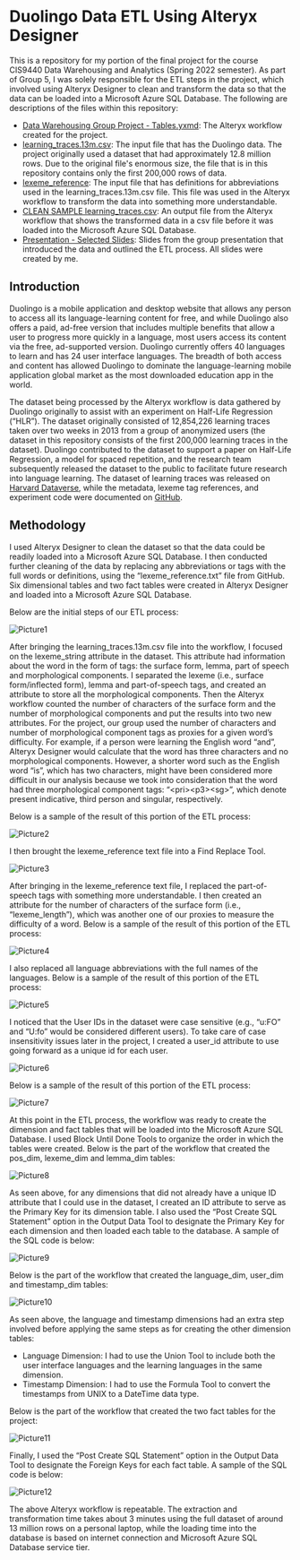 # Duolingo Data ETL Using Alteryx Designer

This is a repository for my portion of the final project for the course CIS9440 Data Warehousing and Analytics (Spring 2022 semester). As part of Group 5, I was solely responsible for the ETL steps in the project, which involved using Alteryx Designer to clean and transform the data so that the data can be loaded into a Microsoft Azure SQL Database. The following are descriptions of the files within this repository:

<ul>
<li><a href="https://github.com/VKwongData/Duolingo/blob/main/Data%20Warehousing%20Group%20Project%20-%20Tables%20.yxmd">Data Warehousing Group Project - Tables.yxmd</a>: The Alteryx workflow created for the project.</li>
<li><a href="https://github.com/VKwongData/Duolingo/blob/main/learning_traces.13m.csv">learning_traces.13m.csv</a>: The input file that has the Duolingo data. The project originally used a dataset that had approximately 12.8 million rows. Due to the original file's enormous size, the file that is in this repository contains only the first 200,000 rows of data.</li>
<li><a href="https://github.com/VKwongData/Duolingo/blob/main/lexeme_reference.txt">lexeme_reference</a>: The input file that has definitions for abbreviations used in the learning_traces.13m.csv file. This file was used in the Alteryx workflow to transform the data into something more understandable.
<li><a href="https://github.com/VKwongData/Duolingo/blob/main/CLEAN%20SAMPLE%20learning_traces.csv">CLEAN SAMPLE learning_traces.csv</a>: An output file from the Alteryx workflow that shows the transformed data in a csv file before it was loaded into the Microsoft Azure SQL Database.</li>
<li><a href="https://github.com/VKwongData/Duolingo/blob/main/Presentation%20-%20Selected%20Slides.pptx">Presentation - Selected Slides</a>: Slides from the group presentation that introduced the data and outlined the ETL process. All slides were created by me.</li>
</ul>

## Introduction

Duolingo is a mobile application and desktop website that allows any person to access all its language-learning content for free, and while Duolingo also offers a paid, ad-free version that includes multiple benefits that allow a user to progress more quickly in a language, most users access its content via the free, ad-supported version. Duolingo currently offers 40 languages to learn and has 24 user interface languages. The breadth of both access and content has allowed Duolingo to dominate the language-learning mobile application global market as the most downloaded education app in the world.

The dataset being processed by the Alteryx workflow is data gathered by Duolingo originally to assist with an experiment on Half-Life Regression (“HLR”). The dataset originally consisted of 12,854,226 learning traces taken over two weeks in 2013 from a group of anonymized users (the dataset in this repository consists of the first 200,000 learning traces in the dataset). Duolingo contributed to the dataset to support a paper on Half-Life Regression, a model for spaced repetition, and the research team subsequently released the dataset to the public to facilitate future research into language learning. The dataset of learning traces was released on <a href="https://dataverse.harvard.edu/dataset.xhtml?persistentId=doi:10.7910/DVN/N8XJME">Harvard Dataverse</a>, while the metadata, lexeme tag references, and experiment code were documented on <a href="https://github.com/duolingo/halflife-regression">GitHub</a>. 

## Methodology

I used Alteryx Designer to clean the dataset so that the data could be readily loaded into a Microsoft Azure SQL Database. I then conducted further cleaning of the data by replacing any abbreviations or tags with the full words or definitions, using the “lexeme_reference.txt” file from GitHub. Six dimensional tables and two fact tables were created in Alteryx Designer and loaded into a Microsoft Azure SQL Database. 

Below are the initial steps of our ETL process:

 ![Picture1](https://user-images.githubusercontent.com/94913441/181410951-de7774aa-3407-4bce-85eb-e610fc657ffc.png)

After bringing the learning_traces.13m.csv file into the workflow, I focused on the lexeme_string attribute in the dataset. This attribute had information about the word in the form of tags: the surface form, lemma, part of speech and morphological components. I separated the lexeme (i.e., surface form/inflected form), lemma and part-of-speech tags, and created an attribute to store all the morphological components. Then the Alteryx workflow counted the number of characters of the surface form and the number of morphological components and put the results into two new attributes. For the project, our group used the number of characters and number of morphological component tags as proxies for a given word’s difficulty. For example, if a person were learning the English word “and”, Alteryx Designer would calculate that the word has three characters and no morphological components. However, a shorter word such as the English word “is”, which has two characters, might have been considered more difficult in our analysis because we took into consideration that the word had three morphological component tags: “&lt;pri&gt;&lt;p3&gt;&lt;sg&gt;”, which denote present indicative, third person and singular, respectively. 

Below is a sample of the result of this portion of the ETL process:
 
![Picture2](https://user-images.githubusercontent.com/94913441/181411016-ac65484b-54ad-46af-b709-c209f33e1af1.png)

I then brought the lexeme_reference text file into a Find Replace Tool.

![Picture3](https://user-images.githubusercontent.com/94913441/181411097-d51fabcd-f08f-49c1-9e0f-49e558f658c9.png)

After bringing in the lexeme_reference text file, I replaced the part-of-speech tags with something more understandable. I then created an attribute for the number of characters of the surface form (i.e., “lexeme_length”), which was another one of our proxies to measure the difficulty of a word. Below is a sample of the result of this portion of the ETL process:
 
![Picture4](https://user-images.githubusercontent.com/94913441/181411253-0f6da3bc-b634-4ec3-b83d-73c0c78bfa2f.png)

I also replaced all language abbreviations with the full names of the languages. Below is a sample of the result of this portion of the ETL process:

![Picture5](https://user-images.githubusercontent.com/94913441/181411731-3d686532-3fea-4d58-92ff-710326494630.png)
 
I noticed that the User IDs in the dataset were case sensitive (e.g., “u:FO” and “U:fo” would be considered different users). To take care of case insensitivity issues later in the project, I created a user_id attribute to use going forward as a unique id for each user.

 ![Picture6](https://user-images.githubusercontent.com/94913441/181411972-0fa572c8-5911-4bbb-bb52-4802738bc80d.png)

Below is a sample of the result of this portion of the ETL process:
 
![Picture7](https://user-images.githubusercontent.com/94913441/181412029-670ed01b-dc60-46a1-9c86-48ecb17d1d1c.png)

At this point in the ETL process, the workflow was ready to create the dimension and fact tables that will be loaded into the Microsoft Azure SQL Database. I used Block Until Done Tools to organize the order in which the tables were created. Below is the part of the workflow that created the pos_dim, lexeme_dim and lemma_dim tables:

![Picture8](https://user-images.githubusercontent.com/94913441/181412191-9f62380e-1f29-4b0d-96bd-6052f6007331.png)
 
As seen above, for any dimensions that did not already have a unique ID attribute that I could use in the dataset, I created an ID attribute to serve as the Primary Key for its dimension table. I also used the “Post Create SQL Statement” option in the Output Data Tool to designate the Primary Key for each dimension and then loaded each table to the database. A sample of the SQL code is below:

![Picture9](https://user-images.githubusercontent.com/94913441/181412634-0c1519bd-0f8c-4eec-ad2c-8b4792079599.png)
 
Below is the part of the workflow that created the language_dim, user_dim and timestamp_dim tables: 

![Picture10](https://user-images.githubusercontent.com/94913441/181413010-9065237c-f825-434e-b22d-f2c9efed71c7.png)

As seen above, the language and timestamp dimensions had an extra step involved before applying the same steps as for creating the other dimension tables:

<ul>
<li>Language Dimension: I had to use the Union Tool to include both the user interface languages and the learning languages in the same dimension.</li>
<li>Timestamp Dimension: I had to use the Formula Tool to convert the timestamps from UNIX to a DateTime data type.</li>
</ul>

Below is the part of the workflow that created the two fact tables for the project:

![Picture11](https://user-images.githubusercontent.com/94913441/181413557-b6e4d140-8132-4b36-8d37-290165a3bdd1.png)
 
Finally, I used the “Post Create SQL Statement” option in the Output Data Tool to designate the Foreign Keys for each fact table. A sample of the SQL code is below:

 ![Picture12](https://user-images.githubusercontent.com/94913441/181413850-508a9829-0f2e-47a1-8dea-05185b94c3c7.png)

The above Alteryx workflow is repeatable. The extraction and transformation time takes about 3 minutes using the full dataset of around 13 million rows on a personal laptop, while the loading time into the database is based on internet connection and Microsoft Azure SQL Database service tier. 

